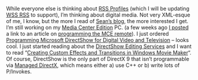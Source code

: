 While everyone else is thinking about [RSS
Profiles](http://www.gotdotnet.com/team/dbox/#nn2003-05-11T03:20:30Z)
(which I will be updating [WSS RSS](prj_sharepointsynd.aspx) to
support), I’m thinking about digital media. Not very XML-esque of me, I
know, but the more I read of [Sean’s
blog](http://erablog.net/blogs/sean), the more interested I get. I’m
still working on my [Media Center
Edition](http://www.microsoft.com/windowsxp/mediacenter/default.asp) PC.
(a few weeks ago [I
posted](http://devhawk.net/2003/04/19/media-center/) a link
to an article on [programming the MCE
remote](http://msdn.microsoft.com/library/default.asp?url=/library/en-us/dnwmt/html/remote_control.asp)).
I just ordered [Programming Microsoft DirectShow for Digital Video and
Television](http://www.microsoft.com/mspress/books/6381.asp) – looks
cool. I just started reading about the [DirectShow Editing
Services](http://msdn.microsoft.com/library/default.asp?url=/library/en-us/directx9_c/directx/htm/directshoweditingservicescreference.asp?frame=true)
and I want to read “[Creating Custom Effects and Transitions in Windows
Movie
Maker](http://msdn.microsoft.com/library/default.asp?url=/library/en-us/dnwmt/html/moviemakersfx.asp)“.
Of course, DirectShow is the only part of DirectX 9 that isn’t
programmable via [Managed
DirectX](http://msdn.microsoft.com/library/default.asp?url=/library/en-us/directx9_m/directx/directx9m.asp?frame=true),
which means either a) use C++ or b) write lots of P/Invokes.
